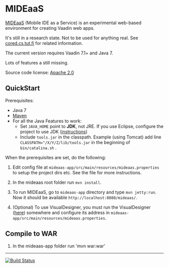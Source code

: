 # MIDEaaS

[MIDEaaS](http://cored.cs.tut.fi/#mideaas) (Mobile IDE as a Service) is an experimental web-based environment for creating Vaadin web apps.

It's still in a research state. Not to be used for anything real. See  [cored.cs.tut.fi](http://cored.cs.tut.fi) for related information.

The current version requires Vaadin 7.1+ and Java 7.

Lots of features a still missing.

Source code license: [Apache 2.0](https://raw.github.com/ahn/mideaas/master/LICENSE)

## QuickStart

Prerequisites:

* Java 7
* [Maven](http://maven.apache.org/)
* For all the Java Features to work:
    * Set `JAVA_HOME` point to **JDK**, not JRE. If you use Eclipse, configure the project to use JDK ([instructions](http://stackoverflow.com/a/4440223))
    * Include `tools.jar` in the classpath. Example (using Tomcat) add line `CLASSPATH="/X/Y/Z/lib/tools.jar` in the beginning of `bin/catalina.sh` .

When the prerequisites are set, do the following:

1. Edit config file at `mideaas-app/src/main/resources/mideaas.properties` to setup the project dirs etc. See the file for more instructions.
2. In the mideaas root folder run `mvn install`.
3. To run MIDEaaS, go to `mideaas-app` directory and type `mvn jetty:run`. Now it should be available `http://localhost:8080/mideaas/`.

4. (Optional) To use VisualDesigner, you must run the VisualDesigner ([here](https://collab.nokia.com/SME/browser/sme/VisualDesigner)) somewhere and configure its address in `mideaas-app/src/main/resources/mideaas.properties`.

## Compile to WAR
1. In the mideaas-app folder run 'mvn war:war'

---

[![Build Status](https://travis-ci.org/ahn/mideaas.png)](https://travis-ci.org/ahn/mideaas)
